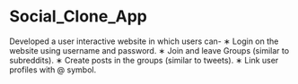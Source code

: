 # Social_Clone_App
Developed a user interactive website in which users can-
∗ Login on the website using username and password.
∗ Join and leave Groups (similar to subreddits).
∗ Create posts in the groups (similar to tweets).
∗ Link user profiles with @ symbol.
